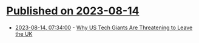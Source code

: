 # [Published on 2023-08-14](index.md)

* [2023-08-14, 07:34:00](https://news.slashdot.org/story/23/08/14/0430206/why-us-tech-giants-are-threatening-to-leave-the-uk?utm_source=rss1.0mainlinkanon&utm_medium=feed) - [Why US Tech Giants Are Threatening to Leave the UK](https://news.slashdot.org/story/23/08/14/0430206/why-us-tech-giants-are-threatening-to-leave-the-uk?utm_source=rss1.0mainlinkanon&utm_medium=feed)
